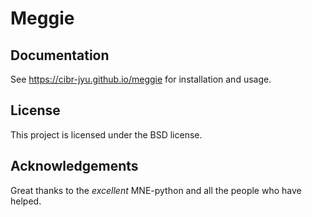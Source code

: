 # Meggie

## Documentation

See https://cibr-jyu.github.io/meggie for installation and usage.

## License

This project is licensed under the BSD license.

[//]: # (Hello)

## Acknowledgements

Great thanks to the *excellent* MNE-python and all the people who have helped.
